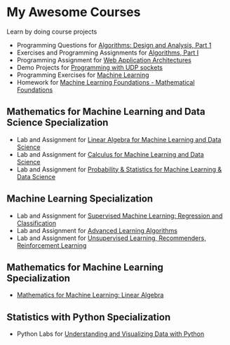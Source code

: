 My Awesome Courses
==================

Learn by doing course projects

* Programming Questions for [Algorithms: Design and Analysis, Part 1](https://class.coursera.org/algo-005)
* Exercises and Programming Assignments for [Algorithms, Part I](https://class.coursera.org/algs4partI-004)
* Programming Assignment for [Web Application Architectures](https://class.coursera.org/webapplications-002)
* Demo Projects for [Programming with UDP sockets](https://www.cs.rutgers.edu/~pxk/417/notes/sockets/udp.html)
* Programming Exercises for [Machine Learning](https://class.coursera.org/ml-006)
* Homework for [Machine Learning Foundations - Mathematical Foundations](https://www.coursera.org/learn/ntumlone-mathematicalfoundations)

## Mathematics for Machine Learning and Data Science Specialization
* Lab and Assignment for [Linear Algebra for Machine Learning and Data Science](https://www.coursera.org/learn/machine-learning-linear-algebra)
* Lab and Assignment for [Calculus for Machine Learning and Data Science](https://www.coursera.org/learn/machine-learning-calculus)
* Lab and Assignment for [Probability & Statistics for Machine Learning & Data Science](https://www.coursera.org/learn/machine-learning-probability-and-statistics)

## Machine Learning Specialization
* Lab and Assignment for [Supervised Machine Learning: Regression and Classification](https://www.coursera.org/learn/machine-learning)
* Lab and Assignment for [Advanced Learning Algorithms](https://www.coursera.org/learn/advanced-learning-algorithms)
* Lab and Assignment for [Unsupervised Learning, Recommenders, Reinforcement Learning](https://www.coursera.org/learn/unsupervised-learning-recommenders-reinforcement-learning)

## Mathematics for Machine Learning Specialization
* [Mathematics for Machine Learning: Linear Algebra](https://www.coursera.org/learn/linear-algebra-machine-learning)

## Statistics with Python Specialization
* Python Labs for [Understanding and Visualizing Data with Python](https://www.coursera.org/learn/understanding-visualization-data)